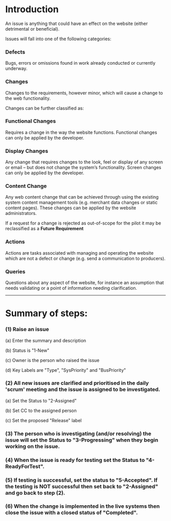 # Introduction #
An issue is anything that could have an effect on the website (either detrimental or beneficial).

Issues will fall into one of the following categories:

### Defects ###
Bugs, errors or omissions found in work already conducted or currently underway.

### Changes ###
Changes to the requirements, however minor, which will cause a change to the web functionality.

Changes can be further classified as:

### Functional Changes ###
Requires a change in the way the website functions.  Functional changes can only be applied by the developer.
### Display Changes ###
Any change that requires changes to the look, feel or display of any screen or email – but does not change the system’s functionality.  Screen changes can only be applied by the developer.
### Content Change ###
Any web content change that can be achieved through using the existing system content management tools (e.g. merchant data changes or static content pages).  These changes can be applied by the website administrators.

If a request for a change is rejected as out-of-scope for the pilot it may be reclassified as a **Future Requirement**

### Actions ###
Actions are tasks associated with managing and operating the website which are not a defect or change (e.g. send a communication to producers).

### Queries ###
Questions about any aspect of the website, for instance an assumption that needs validating or a point of information needing clarification.



---

# Summary of steps: #

### (1) Raise an issue ###

(a) Enter the summary and description

(b) Status is "1-New"

(c) Owner is the person who raised the issue

(d) Key Labels are "Type", "SysPriority" and "BusPriority"


### (2) All new issues are clarified and prioritised in the daily 'scrum' meeting and the issue is assigned to be investigated. ###

(a) Set the Status to "2-Assigned"

(b) Set CC to the assigned person

(c) Set the proposed "Release" label


### (3) The person who is investigating (and/or resolving) the issue will set the Status to "3-Progressing" when they begin working on the issue. ###


### (4) When the issue is ready for testing set the Status to "4-ReadyForTest". ###


### (5) If testing is successful, set the status to "5-Accepted".  If the testing is NOT successful then set back to "2-Assigned" and go back to step (2). ###


### (6) When the change is implemented in the live systems then close the issue with a closed status of "Completed". ###